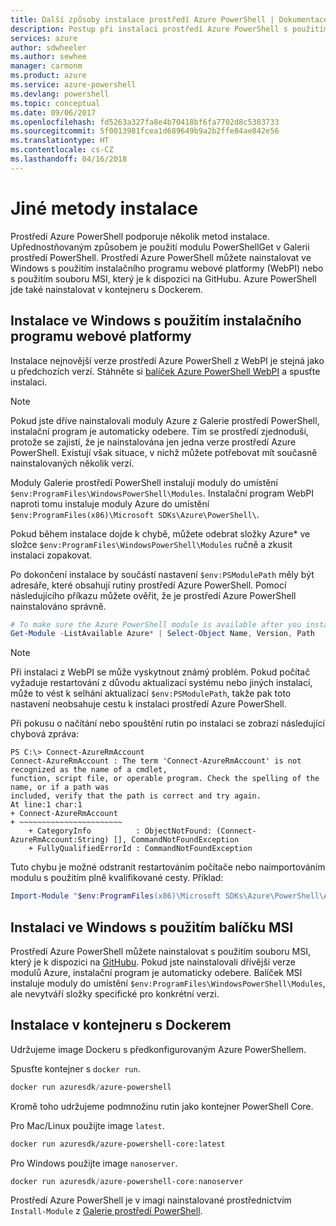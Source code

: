 ```yaml
---
title: Další způsoby instalace prostředí Azure PowerShell | Dokumentace Microsoftu
description: Postup při instalaci prostředí Azure PowerShell s použitím balíčku MSI nebo instalačního programu webové platformy.
services: azure
author: sdwheeler
ms.author: sewhee
manager: carmonm
ms.product: azure
ms.service: azure-powershell
ms.devlang: powershell
ms.topic: conceptual
ms.date: 09/06/2017
ms.openlocfilehash: fd5263a327fa8e4b70418bf6fa7702d8c5383733
ms.sourcegitcommit: 5f0013981fcea1d689649b9a2b2ffe84ae842e56
ms.translationtype: HT
ms.contentlocale: cs-CZ
ms.lasthandoff: 04/16/2018
---
```

# <a name="other-installation-methods"></a>Jiné metody instalace

Prostředí Azure PowerShell podporuje několik metod instalace. Upřednostňovaným způsobem je použití modulu PowerShellGet v Galerii prostředí PowerShell. Prostředí Azure PowerShell můžete nainstalovat ve Windows s použitím instalačního programu webové platformy (WebPI) nebo s použitím souboru MSI, který je k dispozici na GitHubu. Azure PowerShell jde také nainstalovat v kontejneru s Dockerem.

## <a name="install-on-windows-using-the-web-platform-installer"></a>Instalace ve Windows s použitím instalačního programu webové platformy

Instalace nejnovější verze prostředí Azure PowerShell z WebPI je stejná jako u předchozích verzí.
Stáhněte si [balíček Azure PowerShell WebPI](http://aka.ms/webpi-azps) a spusťte instalaci.

> [!NOTE]
> Pokud jste dříve nainstalovali moduly Azure z Galerie prostředí PowerShell, instalační program je automaticky odebere. Tím se prostředí zjednoduší, protože se zajistí, že je nainstalována jen jedna verze prostředí Azure PowerShell. Existují však situace, v nichž můžete potřebovat mít současně nainstalovaných několik verzí.
>
> Moduly Galerie prostředí PowerShell instalují moduly do umístění `$env:ProgramFiles\WindowsPowerShell\Modules`. Instalační program WebPI naproti tomu instaluje moduly Azure do umístění `$env:ProgramFiles(x86)\Microsoft SDKs\Azure\PowerShell\`.
>
> Pokud během instalace dojde k chybě, můžete odebrat složky Azure* ve složce `$env:ProgramFiles\WindowsPowerShell\Modules` ručně a zkusit instalaci zopakovat.

Po dokončení instalace by součástí nastavení `$env:PSModulePath` měly být adresáře, které obsahují rutiny prostředí Azure PowerShell. Pomocí následujícího příkazu můžete ověřit, že je prostředí Azure PowerShell nainstalováno správně.

```powershell
# To make sure the Azure PowerShell module is available after you install
Get-Module -ListAvailable Azure* | Select-Object Name, Version, Path
```

> [!NOTE]
> Při instalaci z WebPI se může vyskytnout známý problém. Pokud počítač vyžaduje restartování z důvodu aktualizací systému nebo jiných instalací, může to vést k selhání aktualizací `$env:PSModulePath`, takže pak toto nastavení neobsahuje cestu k instalaci prostředí Azure PowerShell.

Při pokusu o načítání nebo spouštění rutin po instalaci se zobrazí následující chybová zpráva:

```
PS C:\> Connect-AzureRmAccount
Connect-AzureRmAccount : The term 'Connect-AzureRmAccount' is not recognized as the name of a cmdlet,
function, script file, or operable program. Check the spelling of the name, or if a path was
included, verify that the path is correct and try again.
At line:1 char:1
+ Connect-AzureRmAccount
+ ~~~~~~~~~~~~~~~~~~~~~~~
    + CategoryInfo          : ObjectNotFound: (Connect-AzureRmAccount:String) [], CommandNotFoundException
    + FullyQualifiedErrorId : CommandNotFoundException
```

Tuto chybu je možné odstranit restartováním počítače nebo naimportováním modulu s použitím plně kvalifikované cesty. Příklad:

```powershell
Import-Module "$env:ProgramFiles(x86)\Microsoft SDKs\Azure\PowerShell\AzureRM.psd1"
```

## <a name="install-on-windows-using-the-msi-package"></a>Instalaci ve Windows s použitím balíčku MSI

Prostředí Azure PowerShell můžete nainstalovat s použitím souboru MSI, který je k dispozici na [GitHubu](https://aka.ms/azps-release). Pokud jste nainstalovali dřívější verze modulů Azure, instalační program je automaticky odebere. Balíček MSI instaluje moduly do umístění `$env:ProgramFiles\WindowsPowerShell\Modules`, ale nevytváří složky specifické pro konkrétní verzi.

## <a name="install-in-a-docker-container"></a>Instalace v kontejneru s Dockerem

Udržujeme image Dockeru s předkonfigurovaným Azure PowerShellem.

Spusťte kontejner s `docker run`.

```powershell
docker run azuresdk/azure-powershell
```

Kromě toho udržujeme podmnožinu rutin jako kontejner PowerShell Core.

Pro Mac/Linux použijte image `latest`.

```bash
docker run azuresdk/azure-powershell-core:latest
```

Pro Windows použijte image `nanoserver`.

```powershell
docker run azuresdk/azure-powershell-core:nanoserver
```

Prostředí Azure PowerShell je v imagi nainstalované prostřednictvím `Install-Module` z [Galerie prostředí PowerShell](https://www.powershellgallery.com/).

